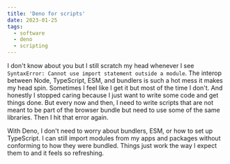 ```yaml
---
title: 'Deno for scripts'
date: 2023-01-25
tags:
  - software
  - deno
  - scripting
---
```


I don't know about you but I still scratch my head whenever I see `SyntaxError: Cannot use import statement outside a module`. The interop between Node, TypeScript, ESM, and bundlers is such a hot mess it makes my head spin. Sometimes I feel like I get it but most of the time I don't. And honestly I stopped caring because I just want to write some code and get things done. But every now and then, I need to write scripts that are not meant to be part of the browser bundle but need to use some of the same libraries. Then I hit that error again.

With Deno, I don't need to worry about bundlers, ESM, or how to set up TypeScript. I can still import modules from my apps and packages without conforming to how they were bundled. Things just work the way I expect them to and it feels so refreshing.
